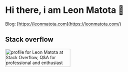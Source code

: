 # Hi there, i am Leon Matota <span class="wave">👋</span>

Blog: [https://leonmatota.com](https://leonmatota.com/)

## Stack overflow

<a href="https://stackoverflow.com/users/8646962/leon-matota?theme=clean"><img src="https://stackoverflow.com/users/flair/8646962.png" width="208" height="58" alt="profile for Leon Matota at Stack Overflow, Q&amp;A for professional and enthusiast programmers" title="profile for Leon Matota at Stack Overflow, Q&amp;A for professional and enthusiast programmers"></a>
